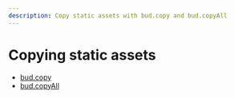 ```yaml
---
description: Copy static assets with bud.copy and bud.copyAll
---
```


# Copying static assets

- [bud.copy](config-copy.md)
- [bud.copyAll](config-copyAll.md)

